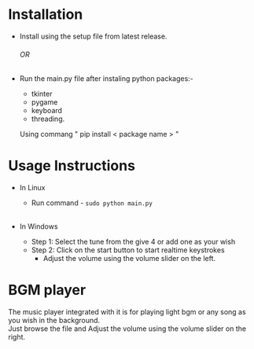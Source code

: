 <H1>Installation</H1>

* Install using the setup file from latest release.<H6>OR</H6>
* Run the main.py file after instaling python packages:-
    * tkinter
    * pygame
    * keyboard
    * threading.


   Using commang " pip install < package name > "

<H1>Usage Instructions</H1>

* In Linux
    * Run command - ```sudo python main.py```
<br><br>
* In Windows

    * Step 1: Select the tune from the give 4 or add one as your wish 
    * Step 2: Click on the start button to start realtime keystrokes
        * Adjust the volume using the volume slider on the left.
 



<H1>BGM player </H1>

The music player integrated  with it is for playing light bgm or any song as you wish in the background.\
Just browse the file and Adjust the volume using the volume slider on the right. 

